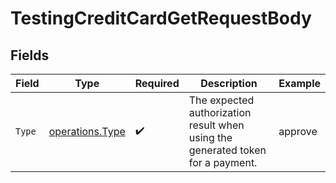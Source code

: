 # TestingCreditCardGetRequestBody


## Fields

| Field                                                                           | Type                                                                            | Required                                                                        | Description                                                                     | Example                                                                         |
| ------------------------------------------------------------------------------- | ------------------------------------------------------------------------------- | ------------------------------------------------------------------------------- | ------------------------------------------------------------------------------- | ------------------------------------------------------------------------------- |
| `Type`                                                                          | [operations.Type](../../models/operations/type.md)                              | :heavy_check_mark:                                                              | The expected authorization result when using the generated token for a payment. | approve                                                                         |